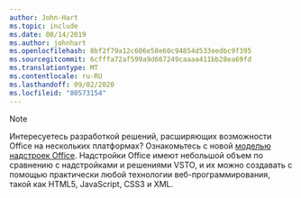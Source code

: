```yaml
---
author: John-Hart
ms.topic: include
ms.date: 08/14/2019
ms.author: johnhart
ms.openlocfilehash: 8bf2f79a12c606e58e60c94854d533eedbc9f395
ms.sourcegitcommit: 6cfffa72af599a9d667249caaaa411bb28ea69fd
ms.translationtype: MT
ms.contentlocale: ru-RU
ms.lasthandoff: 09/02/2020
ms.locfileid: "80573154"
---
```

> [!NOTE]
> Интересуетесь разработкой решений, расширяющих возможности Office на нескольких платформах? Ознакомьтесь с новой [моделью надстроек Office](/office/dev/add-ins/). Надстройки Office имеют небольшой объем по сравнению с надстройками и решениями VSTO, и их можно создавать с помощью практически любой технологии веб-программирования, такой как HTML5, JavaScript, CSS3 и XML.